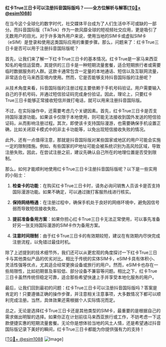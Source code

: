 **红卡True三日卡可以注册抖音国际版吗？——全方位解析与解答[[TG💪+ @esim1088](https://t.me/s/esim1088)]**

在当今这个全球化的数字时代，社交媒体平台成为了人们生活中不可或缺的一部分。而抖音国际版（TikTok）作为一款风靡全球的短视频社交应用，更是吸引了无数用户的目光。对于许多海外用户来说，使用当地的SIM卡或虚拟SIM卡（eSIM）是登录和使用这类国际应用的重要步骤。那么，问题来了：红卡True三日卡是否可以用于注册抖音国际版呢？

首先，让我们来了解一下红卡True三日卡的基本情况。红卡True是一家马来西亚知名的电信运营商，其提供的三日卡是一种短期流量套餐，适合短期旅行者或需要临时数据服务的人群。这款卡通常包含一定量的本地通话、短信以及互联网流量，非常适合在马来西亚境内使用。然而，它是否能够支持抖音国际版的注册呢？

从技术角度来看，抖音国际版的注册过程主要依赖于手机号码验证。用户需要输入自己的手机号码，并通过短信验证码完成身份验证。因此，理论上，只要红卡True三日卡能够正常接收短信并拨打电话，就可以用来注册抖音国际版。

不过，在实际操作中，还需要考虑几个关键因素。首先，红卡True三日卡是否支持国际漫游功能。如果该卡仅限于本地使用，则可能无法接收到国外发送的短信验证码，从而影响注册过程。其次，即使该卡支持国际漫游，也需要确保手机设置正确，比如关闭双卡模式中的非主卡功能等，以免出现短信接收失败的情况。

此外，还有一点值得注意，那就是抖音国际版对某些国家或地区的用户可能会实施一定的限制措施。例如，有些国家的IP地址可能会被系统识别为高风险区域，导致注册失败。因此，在尝试注册之前，建议先确认自己所在的地理位置是否受到限制。

那么，如何才能顺利地使用红卡True三日卡注册抖音国际版呢？以下是一些实用的小贴士：

1. **检查卡的功能**：在购买红卡True三日卡时，请务必询问销售人员该卡是否支持国际漫游功能。如果不确定，可以通过拨打客服热线进行核实。
   
2. **保持网络畅通**：在注册过程中，确保手机处于良好的网络环境中，避免因信号弱而导致短信接收失败。

3. **提前准备备用方案**：如果你担心红卡True三日卡无法正常使用，可以事先准备好另一张支持国际漫游的SIM卡作为备用方案。

4. **注意时间限制**：由于红卡True三日卡的有效期较短，建议在有效期内尽快完成注册流程，以免错过最佳时机。

除了上述提到的技术细节外，我们还可以从更宏观的角度探讨一下红卡True三日卡与其他类似产品的优劣对比。相比于传统的实体SIM卡，eSIM卡具有体积小、灵活性强等优点，尤其适合经常更换设备或旅行的用户。然而，eSIM卡也存在一些局限性，比如初期普及率较低、部分设备不兼容等问题。相比之下，红卡True三日卡虽然传统但稳定可靠，适合那些希望快速上手并享受本地化服务的用户。

最后，让我们回到最初的问题：红卡True三日卡可以注册抖音国际版吗？答案是肯定的！只要遵循正确的操作步骤，并注意相关注意事项，大多数情况下都可以顺利完成注册。当然，具体效果还需根据个人实际情况而定。

总之，无论是选择红卡True三日卡还是其他类型的SIM卡，最重要的是根据自己的需求做出明智的选择。如果你正在计划前往马来西亚旅行或工作，不妨考虑一下这款便捷实惠的短期流量套餐。无论你是想体验当地的风土人情，还是希望通过抖音国际版记录下美好的瞬间，红卡True三日卡都能为你提供强有力的支持！

[[TG💪+ @esim1088](https://t.me/s/esim1088) ![Image](https://i.postimg.cc/4NQfJmqS/Snipaste-2025-05-13-00-14-12.png)]